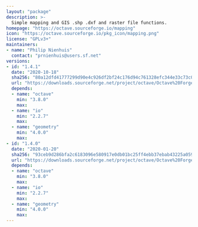 ```yaml
---
layout: "package"
description: >-
  Simple mapping and GIS .shp .dxf and raster file functions.
homepage: "https://octave.sourceforge.io/mapping"
icon: "https://octave.sourceforge.io/pkg_icon/mapping.png"
license: "GPLv3+"
maintainers:
- name: "Philip Nienhuis"
  contact: "prnienhuis@users.sf.net"
versions:
- id: "1.4.1"
  date: "2020-10-18"
  sha256: "80a12dfd41777299d90e4c926df2bf24c176d94c761328efc344e33c73c04072"
  url: "https://downloads.sourceforge.net/project/octave/Octave%20Forge%20Packages/Individual%20Package%20Releases/mapping-1.4.1.tar.gz"
  depends:
  - name: "octave"
    min: "3.8.0"
    max:
  - name: "io"
    min: "2.2.7"
    max:
  - name: "geometry"
    min: "4.0.0"
    max:
- id: "1.4.0"
  date: "2020-01-20"
  sha256: "93ceb9d286bfa2c6183096e580917e0db01bc25ff4ebb37ebab43225a059cb54"
  url: "https://downloads.sourceforge.net/project/octave/Octave%20Forge%20Packages/Individual%20Package%20Releases/mapping-1.4.0.tar.gz"
  depends:
  - name: "octave"
    min: "3.8.0"
    max:
  - name: "io"
    min: "2.2.7"
    max:
  - name: "geometry"
    min: "4.0.0"
    max:
---
```

